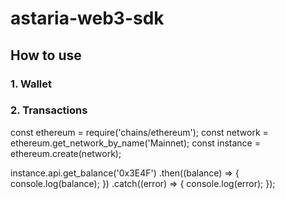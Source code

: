 # astaria-web3-sdk

## How to use

### 1. Wallet

### 2. Transactions

const ethereum = require('chains/ethereum');
const network = ethereum.get_network_by_name('Mainnet);
const instance = ethereum.create(network);

instance.api.get_balance('0x3E4F')
    .then((balance) => {
        console.log(balance);
    })
    .catch((error) => {
        console.log(error);
    });